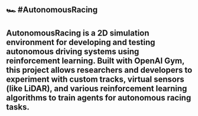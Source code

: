 ## 🏎️ #AutonomousRacing

**AutonomousRacing** is a 2D simulation environment for developing and testing autonomous driving systems using reinforcement learning. Built with OpenAI Gym, this project allows researchers and developers to experiment with custom tracks, virtual sensors (like LiDAR), and various reinforcement learning algorithms to train agents for autonomous racing tasks. 
---
